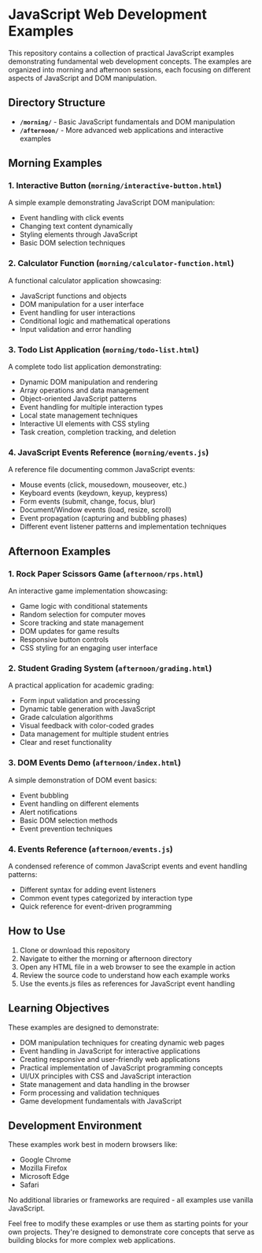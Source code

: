# JavaScript Web Development Examples

This repository contains a collection of practical JavaScript examples demonstrating fundamental web development concepts. The examples are organized into morning and afternoon sessions, each focusing on different aspects of JavaScript and DOM manipulation.

## Directory Structure

- **`/morning/`** - Basic JavaScript fundamentals and DOM manipulation
- **`/afternoon/`** - More advanced web applications and interactive examples

## Morning Examples

### 1. Interactive Button (`morning/interactive-button.html`)
A simple example demonstrating JavaScript DOM manipulation:
- Event handling with click events
- Changing text content dynamically
- Styling elements through JavaScript
- Basic DOM selection techniques

### 2. Calculator Function (`morning/calculator-function.html`) 
A functional calculator application showcasing:
- JavaScript functions and objects
- DOM manipulation for a user interface
- Event handling for user interactions
- Conditional logic and mathematical operations
- Input validation and error handling

### 3. Todo List Application (`morning/todo-list.html`)
A complete todo list application demonstrating:
- Dynamic DOM manipulation and rendering
- Array operations and data management
- Object-oriented JavaScript patterns
- Event handling for multiple interaction types
- Local state management techniques
- Interactive UI elements with CSS styling
- Task creation, completion tracking, and deletion

### 4. JavaScript Events Reference (`morning/events.js`)
A reference file documenting common JavaScript events:
- Mouse events (click, mousedown, mouseover, etc.)
- Keyboard events (keydown, keyup, keypress)
- Form events (submit, change, focus, blur)
- Document/Window events (load, resize, scroll)
- Event propagation (capturing and bubbling phases)
- Different event listener patterns and implementation techniques

## Afternoon Examples

### 1. Rock Paper Scissors Game (`afternoon/rps.html`)
An interactive game implementation showcasing:
- Game logic with conditional statements
- Random selection for computer moves
- Score tracking and state management
- DOM updates for game results
- Responsive button controls
- CSS styling for an engaging user interface

### 2. Student Grading System (`afternoon/grading.html`)
A practical application for academic grading:
- Form input validation and processing
- Dynamic table generation with JavaScript
- Grade calculation algorithms
- Visual feedback with color-coded grades
- Data management for multiple student entries
- Clear and reset functionality

### 3. DOM Events Demo (`afternoon/index.html`)
A simple demonstration of DOM event basics:
- Event bubbling
- Event handling on different elements
- Alert notifications
- Basic DOM selection methods
- Event prevention techniques

### 4. Events Reference (`afternoon/events.js`)
A condensed reference of common JavaScript events and event handling patterns:
- Different syntax for adding event listeners
- Common event types categorized by interaction type
- Quick reference for event-driven programming

## How to Use

1. Clone or download this repository
2. Navigate to either the morning or afternoon directory
3. Open any HTML file in a web browser to see the example in action
4. Review the source code to understand how each example works
5. Use the events.js files as references for JavaScript event handling

## Learning Objectives

These examples are designed to demonstrate:
- DOM manipulation techniques for creating dynamic web pages
- Event handling in JavaScript for interactive applications
- Creating responsive and user-friendly web applications
- Practical implementation of JavaScript programming concepts
- UI/UX principles with CSS and JavaScript interaction
- State management and data handling in the browser
- Form processing and validation techniques
- Game development fundamentals with JavaScript

## Development Environment

These examples work best in modern browsers like:
- Google Chrome
- Mozilla Firefox
- Microsoft Edge
- Safari

No additional libraries or frameworks are required - all examples use vanilla JavaScript.

Feel free to modify these examples or use them as starting points for your own projects. They're designed to demonstrate core concepts that serve as building blocks for more complex web applications. 